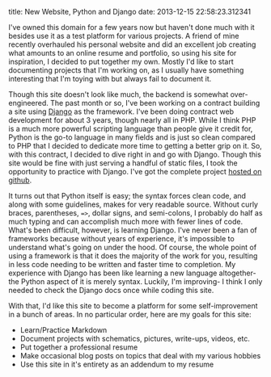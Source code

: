 title: New Website, Python and Django
date: 2013-12-15 22:58:23.312341

I've owned this domain for a few years now but haven't done much with it besides use it as a test platform for various projects. A friend of mine recently overhauled his personal website and did an excellent job creating what amounts to an online resume and portfolio, so using his site for inspiration, I decided to put together my own. Mostly I'd like to start documenting projects that I'm working on, as I usually have something interesting that I'm toying with but always fail to document it.

Though this site doesn't look like much, the backend is somewhat over-engineered. The past month or so, I've been working on a contract building a site using [Django](https://www.djangoproject.com/ "Django") as the framework. I've been doing contract web development for about 3 years, though nearly all in PHP. While I think PHP is a much more powerful scripting language than people give it credit for, Python is the go-to language in many fields and is just so clean compared to PHP that I decided to dedicate more time to getting a better grip on it. So, with this contract, I decided to dive right in and go with Django. Though this site would be fine with just serving a handful of static files, I took the opportunity to practice with Django. I've got the complete project [hosted on github](https://www.github.com/bmbove/django-simple-homepage "Github - bmbove").

It turns out that Python itself is easy; the syntax forces clean code, and along with some guidelines, makes for very readable source. Without curly braces, parentheses, `=>`, dollar signs, and semi-colons, I probably do half as much typing and can accomplish much more with fewer lines of code. What's been difficult, however, is learning Django. I've never been a fan of frameworks because without years of experience, it's impossible to understand what's going on under the hood. Of course, the whole point of using a framework is that it does the majority of the work for you, resulting in less code needing to be written and faster time to completion. My experience with Django has been like learning a new language altogether- the Python aspect of it is merely syntax. Luckily, I'm improving- I think I only needed to check the Django docs once while coding this site.

With that, I'd like this site to become a platform for some self-improvement in a bunch of areas. In no particular order, here are my goals for this site:

* Learn/Practice Markdown
* Document projects with schematics, pictures, write-ups, videos, etc.
* Put together a professional resume
* Make occasional blog posts on topics that deal with my various hobbies
* Use this site in it's entirety as an addendum to my resume
